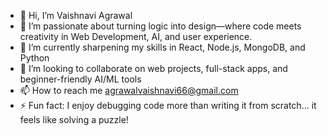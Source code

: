 - 👋 Hi, I’m Vaishnavi Agrawal
- 👀 I’m passionate about turning logic into design—where code meets creativity in Web Development, AI, and user experience.
- 🌱 I’m currently sharpening my skills in React, Node.js, MongoDB, and Python
- 💞️ I’m looking to collaborate on web projects, full-stack apps, and beginner-friendly AI/ML tools
- 📫 How to reach me agrawalvaishnavi66@gmail.com
- ⚡ Fun fact: I enjoy debugging code more than writing it from scratch... it feels like solving a puzzle!

<!---
vaishAgrawal/vaishAgrawal is a ✨ special ✨ repository because its `README.md` (this file) appears on your GitHub profile.
You can click the Preview link to take a look at your changes.
--->
